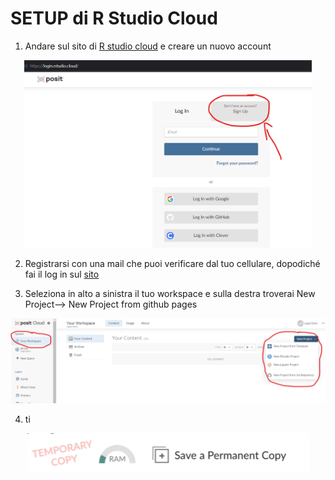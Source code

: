 # SETUP di R Studio Cloud
1. Andare sul sito di [R studio cloud](https://posit.cloud/) e creare un nuovo account

<p align="center">
  <img width="460" height="300" src="https://github.com/Luponsky/MicrobiolMarina2023/blob/main/img/R1.png">
</p>

2. Registrarsi con una mail che puoi verificare dal tuo cellulare, dopodiché fai il log in sul [sito](https://posit.cloud/)

3. Seleziona in alto a sinistra il tuo workspace e sulla destra troverai New Project--> New Project from github pages
<p align="center">
  <img  src="https://github.com/Luponsky/MicrobiolMarina2023/blob/main/img/R2.png">
</p>

4. ti

<p align="center">
  <img  src="https://github.com/Luponsky/MicrobiolMarina2023/blob/main/img/salvare_progetto.png">
</p>
